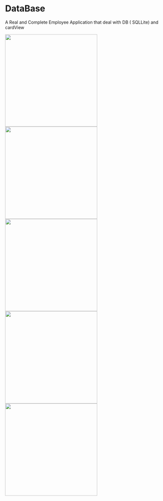 # DataBase
A Real and Complete Employee Application that deal with DB ( SQLLite) and  cardView 


<img width="300" src="https://user-images.githubusercontent.com/68019656/114419281-f82fbd80-9bbb-11eb-88a0-1870c8ee54e6.png" />

<img width="300" src="https://user-images.githubusercontent.com/68019656/114419376-0aa9f700-9bbc-11eb-97d6-c35b42dafa76.png" />
<img width="300"  src="https://user-images.githubusercontent.com/68019656/114419436-1ac1d680-9bbc-11eb-9e25-389280015de1.png" />
<img width="300"  src="https://user-images.githubusercontent.com/68019656/114419503-26ad9880-9bbc-11eb-97d8-3d265e3b3d11.png" />
<img width="300" src="https://user-images.githubusercontent.com/68019656/114419581-37f6a500-9bbc-11eb-88ef-37e4c180d31e.png" />
